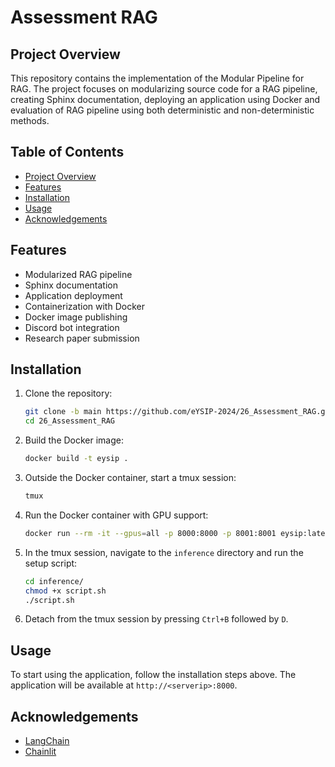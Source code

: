 # Assessment RAG

## Project Overview

This repository contains the implementation of the Modular Pipeline for RAG. The project focuses on modularizing source code for a RAG pipeline, creating Sphinx documentation, deploying an application using Docker and evaluation of RAG pipeline using both deterministic and non-deterministic methods.

## Table of Contents

- [Project Overview](#project-overview)
- [Features](#features)
- [Installation](#installation)
- [Usage](#usage)
- [Acknowledgements](#acknowledgements)

## Features

- Modularized RAG pipeline
- Sphinx documentation
- Application deployment
- Containerization with Docker
- Docker image publishing
- Discord bot integration
- Research paper submission

## Installation

1. Clone the repository:
    ```bash
    git clone -b main https://github.com/eYSIP-2024/26_Assessment_RAG.git
    cd 26_Assessment_RAG
    ```

2. Build the Docker image:
    ```bash
    docker build -t eysip .
    
3. Outside the Docker container, start a tmux session:
    ```bash
    tmux
    ```

4. Run the Docker container with GPU support:
    ```bash
    docker run --rm -it --gpus=all -p 8000:8000 -p 8001:8001 eysip:latest
    ```
5. In the tmux session, navigate to the `inference` directory and run the setup script:
    ```bash
    cd inference/
    chmod +x script.sh
    ./script.sh
    ```

6. Detach from the tmux session by pressing `Ctrl+B` followed by `D`.

## Usage

To start using the application, follow the installation steps above. The application will be available at `http://<serverip>:8000`.

## Acknowledgements

- [LangChain](https://github.com/hwchase17/langchain)
- [Chainlit](https://github.com/chainlit/chainlit)

